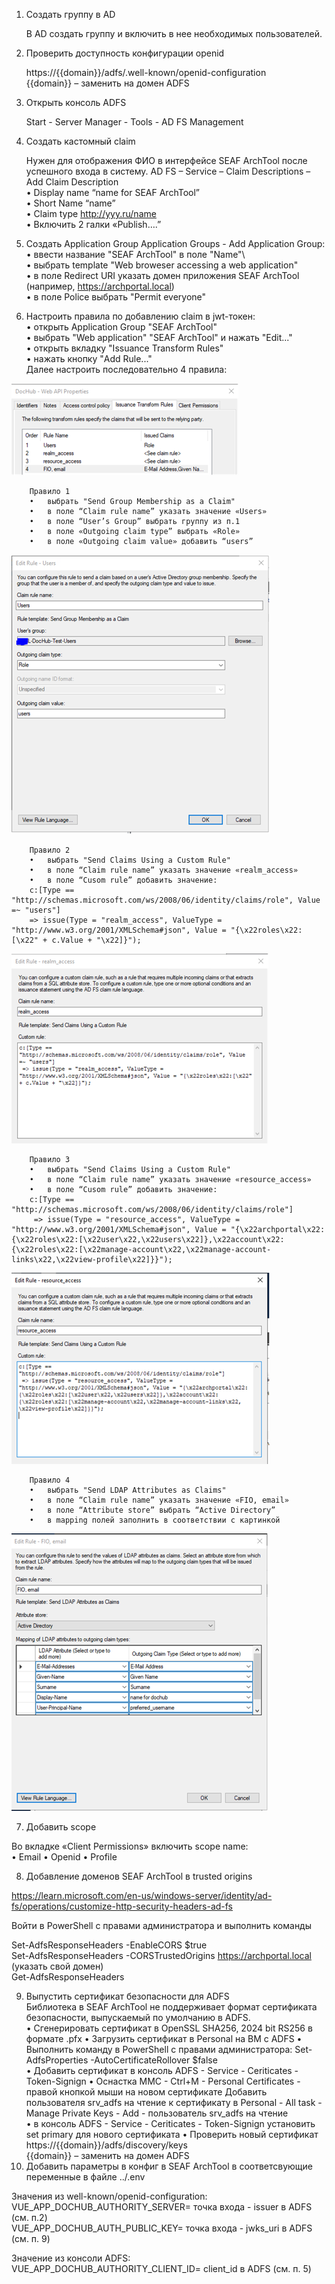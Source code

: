 

1. Создать группу в AD

      В AD создать группу и включить в нее необходимых пользователей.

2.	Проверить доступность конфигурации openid

      https://{{domain}}/adfs/.well-known/openid-configuration   
      {{domain}} – заменить на домен ADFS

3.	Открыть консоль ADFS

      Start - Server Manager - Tools - AD FS Management

4.	Создать кастомный  claim

      Нужен для отображения ФИО в интерфейсе SEAF ArchTool после успешного входа в систему.
      AD FS – Service – Claim Descriptions – Add Claim Description   
      •	Display name “name for SEAF ArchTool”   
      •	Short Name “name”   
      •	Claim type http://yyy.ru/name   
      •	Включить 2 галки «Publish….”

5.	Создать Application Group
      Application Groups - Add Application Group:   
      •	ввести название "SEAF ArchTool" в поле "Name"\   
      •	выбрать template "Web broweser accessing a web application"   
      •	в поле Redirect URI указать домен приложения SEAF ArchTool (например, https://archportal.local)   
      •	в поле Police выбрать "Permit everyone"   

6.	Настроить правила по добавлению claim в jwt-токен:   
      •	открыть Application Group "SEAF ArchTool"   
      •	выбрать "Web application" "SEAF ArchTool" и нажать "Edit..."   
      •	открыть вкладку "Issuance Transform Rules"   
      •	нажать кнопку "Add Rule..."   
      Далее настроить последовательно 4 правила:   

![img_adfs_1.png](images/img_adfs_1.png)

        Правило 1
        •	выбрать "Send Group Membership as a Claim"
        •	в поле “Claim rule name” указать значение «Users»
        •	в поле “User’s Group” выбрать группу из п.1
        •	в поле «Outgoing claim type” выбрать «Role»
        •	в поле «Outgoing claim value» добавить “users”
![img_adfs_2.png](images/img_adfs_2.png)

        Правило 2
        •	выбрать "Send Claims Using a Custom Rule"
        •	в поле “Claim rule name” указать значение «realm_access»
        •	в поле “Cusom rule” добавить значение:
        c:[Type == "http://schemas.microsoft.com/ws/2008/06/identity/claims/role", Value =~ "users"]
        => issue(Type = "realm_access", ValueType = "http://www.w3.org/2001/XMLSchema#json", Value = "{\x22roles\x22:[\x22" + c.Value + "\x22]}");
![img_adfs_3.png](images/img_adfs_3.png)

        Правило 3
        •	выбрать "Send Claims Using a Custom Rule"
        •	в поле “Claim rule name” указать значение «resource_access»
        •	в поле “Cusom rule” добавить значение:
        c:[Type == "http://schemas.microsoft.com/ws/2008/06/identity/claims/role"]
         => issue(Type = "resource_access", ValueType = "http://www.w3.org/2001/XMLSchema#json", Value = "{\x22archportal\x22:{\x22roles\x22:[\x22user\x22,\x22users\x22]},\x22account\x22:{\x22roles\x22:[\x22manage-account\x22,\x22manage-account-links\x22,\x22view-profile\x22]}}");
![img_adfs_4.png](images/img_adfs_4.png)
        
        Правило 4
        •	выбрать "Send LDAP Attributes as Claims"
        •	в поле “Claim rule name” указать значение «FIO, email»
        •	в поле “Attribute store” выбрать “Active Directory”
        •	в mapping полей заполнить в соответствии с картинкой
![img_adfs_5.png](images/img_adfs_5.png)

7.	Добавить scope

Во вкладке «Сlient Permissions» включить scope name:   
•	Email
•	Openid
•	Profile

8.	Добавление доменов SEAF ArchTool в trusted origins

https://learn.microsoft.com/en-us/windows-server/identity/ad-fs/operations/customize-http-security-headers-ad-fs

Войти в PowerShell с правами администратора и выполнить команды

Set-AdfsResponseHeaders -EnableCORS $true   
Set-AdfsResponseHeaders -CORSTrustedOrigins https://archportal.local (указать свой домен)   
Get-AdfsResponseHeaders   

9.	Выпустить сертификат безопасности для ADFS   
      Библиотека в SEAF ArchTool не поддерживает формат сертификата безопасности, выпускаемый по умолчанию в ADFS.   
      •	Сгенерировать сертификат в OpenSSL SHA256, 2024 bit RS256 в формате .pfx
      •	Загрузить сертификат в Personal на ВМ с ADFS
      •	Выполнить команду в PowerShell с правами администратора:
      Set-AdfsProperties -AutoCertificateRollover $false   
      •	Добавить сертификат в консоль ADFS - Service - Ceriticates - Token-Signign
      •	Оснастка MMC - Ctrl+M - Personal Certificates - правой кнопкой мыши на новом сертификате
      Добавить пользователя srv_adfs на чтение к сертификату в Personal - All task - Manage Private Keys - Add - пользователь srv_adfs на чтение   
      •	в консоль ADFS - Service - Ceriticates - Token-Signign установить set primary для нового сертификата
      •	Проверить новый сертификат   
      https://{{domain}}/adfs/discovery/keys  
      {{domain}} – заменить на домен ADFS   
10.	Добавить параметры в конфиг в SEAF ArchTool в соответсвующие переменные в файле ../.env

Значения из well-known/openid-configuration:    
VUE_APP_DOCHUB_AUTHORITY_SERVER= точка входа  - issuer в ADFS (см. п.2)   
VUE_APP_DOCHUB_AUTH_PUBLIC_KEY= точка входа - jwks_uri в ADFS (см. п. 9)   

Значение из консоли ADFS:   
VUE_APP_DOCHUB_AUTHORITY_CLIENT_ID= client_id в ADFS (см. п. 5)   

